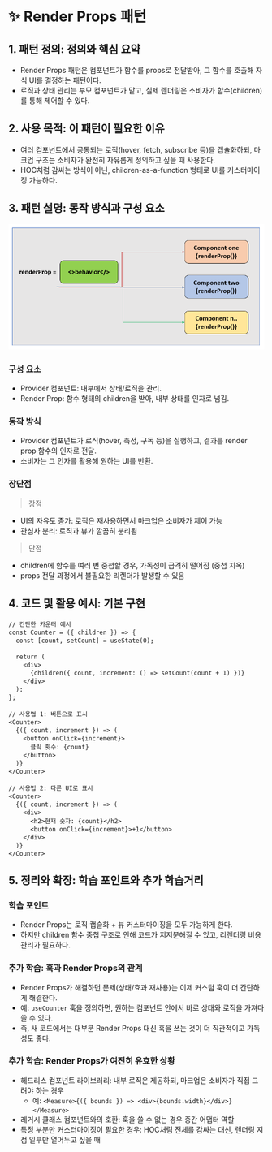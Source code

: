 # ✨ Render Props 패턴

## 1. 패턴 정의: 정의와 핵심 요약

- Render Props 패턴은 컴포넌트가 함수를 props로 전달받아, 그 함수를 호출해 자식 UI를 결정하는 패턴이다.
- 로직과 상태 관리는 부모 컴포넌트가 맡고, 실제 렌더링은 소비자가 함수(children)를 통해 제어할 수 있다.

## 2. 사용 목적: 이 패턴이 필요한 이유

- 여러 컴포넌트에서 공통되는 로직(hover, fetch, subscribe 등)을 캡슐화하되, 마크업 구조는 소비자가 완전히 자유롭게 정의하고 싶을 때 사용한다.
- HOC처럼 감싸는 방식이 아닌, children-as-a-function 형태로 UI를 커스터마이징 가능하다.

## 3. 패턴 설명: 동작 방식과 구성 요소

![render-props-structure](./images/render-props-structure.png)

### 구성 요소

- Provider 컴포넌트: 내부에서 상태/로직을 관리.
- Render Prop: 함수 형태의 children을 받아, 내부 상태를 인자로 넘김.

### 동작 방식

- Provider 컴포넌트가 로직(hover, 측정, 구독 등)을 실행하고, 결과를 render prop 함수의 인자로 전달.
- 소비자는 그 인자를 활용해 원하는 UI를 반환.

### 장단점

> 장점

- UI의 자유도 증가: 로직은 재사용하면서 마크업은 소비자가 제어 가능
- 관심사 분리: 로직과 뷰가 깔끔히 분리됨

> 단점

- children에 함수를 여러 번 중첩할 경우, 가독성이 급격히 떨어짐 (중첩 지옥)
- props 전달 과정에서 불필요한 리렌더가 발생할 수 있음

## 4. 코드 및 활용 예시: 기본 구현

```tsx
// 간단한 카운터 예시
const Counter = ({ children }) => {
  const [count, setCount] = useState(0);

  return (
    <div>
      {children({ count, increment: () => setCount(count + 1) })}
    </div>
  );
};

// 사용법 1: 버튼으로 표시
<Counter>
  {({ count, increment }) => (
    <button onClick={increment}>
      클릭 횟수: {count}
    </button>
  )}
</Counter>

// 사용법 2: 다른 UI로 표시
<Counter>
  {({ count, increment }) => (
    <div>
      <h2>현재 숫자: {count}</h2>
      <button onClick={increment}>+1</button>
    </div>
  )}
</Counter>
```

## 5. 정리와 확장: 학습 포인트와 추가 학습거리

### 학습 포인트

- Render Props는 로직 캡슐화 + 뷰 커스터마이징을 모두 가능하게 한다.
- 하지만 children 함수 중첩 구조로 인해 코드가 지저분해질 수 있고, 리렌더링 비용 관리가 필요하다.

### 추가 학습: 훅과 Render Props의 관계

- Render Props가 해결하던 문제(상태/효과 재사용)는 이제 커스텀 훅이 더 간단하게 해결한다.
- 예: `useCounter` 훅을 정의하면, 원하는 컴포넌트 안에서 바로 상태와 로직을 가져다 쓸 수 있다.
- 즉, 새 코드에서는 대부분 Render Props 대신 훅을 쓰는 것이 더 직관적이고 가독성도 좋다.

### 추가 학습: Render Props가 여전히 유효한 상황

- 헤드리스 컴포넌트 라이브러리: 내부 로직은 제공하되, 마크업은 소비자가 직접 그려야 하는 경우
  - 예: `<Measure>{({ bounds }) => <div>{bounds.width}</div>}</Measure>`
- 레거시 클래스 컴포넌트와의 호환: 훅을 쓸 수 없는 경우 중간 어댑터 역할
- 특정 부분만 커스터마이징이 필요한 경우: HOC처럼 전체를 감싸는 대신, 렌더링 지점 일부만 열어두고 싶을 때
